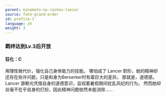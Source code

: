 ```yaml
---
parent: minamoto-no-raikou-lancer
source: fate-grand-order
id: profile-3
language: zh
weight: 3
---
```


### 羁绊达到Lv.3后开放

#### 狂化：C

用理性做代价，强化自己身体能力的技能。
哪怕成了 Lancer 职阶，她的精神却还存在些许问题，只是和身为Berserker时有着巨大的差异。
那就是，道德感。
Lancer 源赖光凭借自身的道德意识，监视着暑假期间扰乱风纪的行为。
然而她却丝毫不在乎自身的打扮，因此精神问题依然未能消除……
